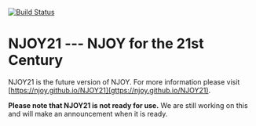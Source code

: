 [![Build Status](https://travis-ci.org/njoy/NJOY21.svg?branch=master)](https://travis-ci.org/njoy/NJOY21)

# NJOY21 --- NJOY for the 21st Century
NJOY21 is the future version of NJOY. For more information please visit [https://njoy.github.io/NJOY21](gttps://njoy.github.io/NJOY21).

**Please note that NJOY21 is not ready for use.** We are still working on this and will make an announcement when it is ready.
